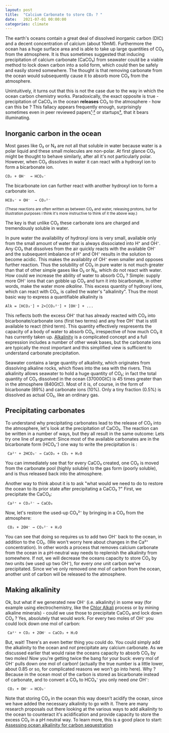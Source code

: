 ```yaml
---
layout: post
title:  "Calcium Carbonate to store CO₂ ? "
date:   2021-07-01 00:00:00
categories: climate 
---
```


The earth's oceans contain a great deal of dissolved inorganic carbon (DIC) and a decent concentration of calcium (about 10mM).
Furthermore the ocean has a huge surface area and is able to take up large quantities of CO₂ from the atmosphere.
It is thus sometimes suggested that inducing precipitation of calcium carbonate (CaCO₃) from seawater could be a viable method to 
lock down carbon into a solid form, which could then be safely and easily stored somewhere. The thought is that removing carbonate from the 
ocean would subsequently cause it to absorb more CO₂ from the atmosphere.

Unintuitively, it turns out that this is not the case due to the way in which the ocean carbon chemistry works. 
Paradoxically, the exact opposite is true - precipitation of CaCO₃ in the ocean **releases** CO₂ to the atmosphere - how can this be ? 
This fallacy appears frequently enough, surprisingly sometimes even in peer reviewed papers[¹](https://chemistry-europe.onlinelibrary.wiley.com/doi/10.1002/cssc.202100134)ᐧ[²](https://pubs.acs.org/doi/full/10.1021/acssuschemeng.0c08561) 
or startups[³](https://www.fastcompany.com/90642340/this-carbon-capture-tech-removes-co2-from-the-ocean-by-making-seashells), that it bears illuminating. 

## Inorganic carbon in the ocean

Most gases like O₂ or N₂ are not all that soluble in water because water is a polar liquid and these small molecules are non-polar.
At first glance CO₂ might be thought to behave similarly, after all it's not particularly polar.
However, when CO₂ dissolves in water it can react with a hydroxyl ion to form a bicarbonate ion.

```
CO₂ + OH⁻  → HCO₃⁻ 
```

The bicarbonate ion can further react with another hydroxyl ion to form a carbonate ion.

```
HCO₃⁻ + OH⁻  → CO₃²⁻ 
```

<sup>(These reactions are often written as between CO₂ and water, releasing protons, but for 
illustration purposes i think it's more instructive to think of it the above way.)
</sup>

The key is that unlike CO₂ these carbonate ions are charged and tremendously soluble in water.

In pure water the availability of hydroxyl ions is very small, available only from the small amount of water that is always dissociated 
into H⁺ and OH⁻. Any CO₂ that dissolves from the air quickly reacts with the available OH⁻ and the subsequent imbalance of H⁺ and OH⁻ results in the solution to become acidic. 
This makes the availablity of OH⁻ even smaller and opposes further reaction.
Thus the solubility of CO₂ in pure water is not much greater than that of other simple gases like O₂ or N₂, which do not react with water.
How could we increase the ability of water to absorb CO₂ ? Simple: supply more OH⁻ ions that can gobble up CO₂ and 
turn it into bicarbonate, in other words, make the water more *alkaline*. This excess quantity of hydroxyl ions, which can react with CO₂, 
is called the water's "alkalinity". Thus the most basic way to express a quantifiable alkalinity is 

```
Alk = [HCO₃⁻] + 2×[CO₃²⁻] + [OH⁻] + ... 
```

This reflects both the excess OH⁻ that has already reacted with CO₂ into bicarbonate/carbonate ions (first two terms) and any free OH⁻ that is still available to react (third term).
This quantity effectively respresents the capacity of a body of water to absorb CO₂, irrespective of how much CO₂ it has currently taken up.
[Alkalinity](https://en.wikipedia.org/wiki/Alkalinity) is a complicated concept and a full expression includes a number of other weak bases, 
but the carbonate ions are typically the most important and this simplified view is sufficient to understand carbonate precipitation.

Seawater contains a large quantity of alkalinity, which originates from dissolving alkaline rocks, which flows into the sea with the rivers.
This alkalinity allows seawater to hold a huge quantity of CO₂; in fact the total quantity of CO₂ dissolved in the ocean (37000GtC) is 
45 times greater than in the atmosphere (840GtC). Most of it is, of course, in the form of bicarbonate (89%)  and carbonate ions (10%).
Only a tiny fraction (0.5%) is dissolved as actual CO₂, like an ordinary gas.  

## Precipitating carbonates 

To understand why precipitating carbonates lead to the release of CO₂ into the atmosphere, let's look at the precipitation of CaCO₃. 
The reaction can be written in a number of ways, but they all result in the same outcome:
Lets try one line of argument: Since most of the available carbonates are in the bicarbonate form (HCO₃⁻) one way to write the precipitation is : 

```
 Ca²⁺ + 2HCO₃⁻ → CaCO₃ + CO₂ + H₂O
```

You can immediately see that for every CaCO₃ created, one CO₂ is moved from the carbonate pool (highly soluble) to the gas form (poorly soluble),
and is thus released back into the atmosphere.

Another way to think about it is to ask "what would we need to do to restore the ocean to its prior state after precipitating a CaCO₃ ?"
First, we precipitate the CaCO₃:

```
 Ca²⁺ + CO₃²⁻ → CaCO₃ 
```

Now, let's restore the used-up CO₃²⁻ by bringing in a CO₂ from the atmosphere:

```
 CO₂ + 2OH⁻ → CO₃²⁻ + H₂O 
```

You can see that doing so requires us to add two OH⁻ back to the ocean, in addition to the CO₂. (We won't worry here about changes in the Ca²⁺ concentration). 
In other words a process that removes calcium carbonate from the ocean in a pH-neutral way needs to replenish the 
alkalinity from somewhere. If not, we will decrease the oceans capacity to store CO₂ by *two* units (we used up two OH⁻), for every *one* unit carbon we've precipitated.
Since we've only removed one mol of carbon from the ocean, another unit of carbon will be released to the atmosphere. 


## Making alkalinity

Ok, but what if we generated new OH⁻ (i.e. alkalinity) in some way (for example using electrochemistry, like 
the [Chlor Alkali](https://en.wikipedia.org/wiki/Chloralkali_process) process or by mining alkaline minerals) - could we use those to precipitate CaCO₃ and lock down CO₂ ?
Yes, absolutely that would work. For every two moles of OH⁻ you could lock down one mol of carbon:

```
 Ca²⁺ + CO₂ + 2OH⁻ → CaCO₃ + H₂O
```

But, wait! There's an even better thing you could do. You could simply add the alkalinity to the ocean and *not* precipitate any calcium carbonate. As we discussed earlier that would
raise the oceans capacity to absorb CO₂ by two moles! Now you're getting twice the bang for your buck: every mol of OH⁻ pulls down one mol of carbon! (actually the true number is a little lower, about 0.85 or so, for complicated reasons we won't go into here).
Why ? Because in the ocean most of the carbon is stored as bicarbonate instead of carbonate, and to convert a CO₂ to HCO₃⁻ you only need *one* OH⁻:


```
 CO₂ + OH⁻ → HCO₃⁻ 
```

Note that storing CO₂ in the ocean this way doesn't acidify the ocean, since we have added the necessary alkalinity to go with it.
There are many research proposals out there looking at the various ways to add alkalinity to the ocean to counteract it's acidification and provide capacity to store the excess CO₂ in a pH neutral way. To learn more, this is a good place to start: [Assessing ocean alkalinity for carbon sequestration](https://agupubs.onlinelibrary.wiley.com/doi/10.1002/2016RG000533)













